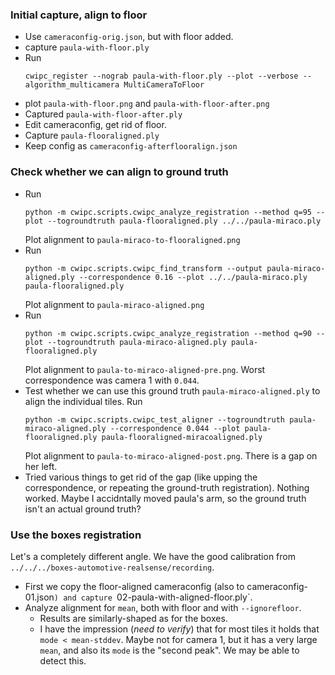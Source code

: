 ### Initial capture, align to floor

- Use `cameraconfig-orig.json`, but with floor added.
- capture `paula-with-floor.ply`
- Run 
  ```
  cwipc_register --nograb paula-with-floor.ply --plot --verbose --algorithm_multicamera MultiCameraToFloor
  ```
- plot `paula-with-floor.png` and `paula-with-floor-after.png`
- Captured `paula-with-floor-after.ply`
- Edit cameraconfig, get rid of floor.
- Capture `paula-flooraligned.ply`
- Keep config as `cameraconfig-afterflooralign.json`

### Check whether we can align to ground truth

- Run
  ```
  python -m cwipc.scripts.cwipc_analyze_registration --method q=95 --plot --togroundtruth paula-flooraligned.ply ../../paula-miraco.ply
  ```
  Plot alignment to `paula-miraco-to-flooraligned.png`
- Run 
  ```
  python -m cwipc.scripts.cwipc_find_transform --output paula-miraco-aligned.ply --correspondence 0.16 --plot ../../paula-miraco.ply paula-flooraligned.ply
  ```
  Plot alignment to `paula-miraco-aligned.png`
- Run
  ```
  python -m cwipc.scripts.cwipc_analyze_registration --method q=90 --plot --togroundtruth paula-miraco-aligned.ply paula-flooraligned.ply
  ```
  Plot alignment to `paula-to-miraco-aligned-pre.png`.
  Worst correspondence was camera 1 with `0.044`.
- Test whether we can use this ground truth `paula-miraco-aligned.ply` to align the individual tiles. Run
  ```
  python -m cwipc.scripts.cwipc_test_aligner --togroundtruth paula-miraco-aligned.ply --correspondence 0.044 --plot paula-flooraligned.ply paula-flooraligned-miracoaligned.ply
  ```
  Plot alignment to `paula-to-miraco-aligned-post.png`.
  There is a gap on her left.
- Tried various things to get rid of the gap (like upping the correspondence, or repeating the ground-truth registration). Nothing worked. Maybe I accidntally moved paula's arm, so the ground truth isn't an actual ground truth?

### Use the boxes registration

Let's  a completely different angle. We have the good calibration from `../../../boxes-automotive-realsense/recording`.

- First we copy the floor-aligned cameraconfig (also to cameraconfig-01.json`) and capture `02-paula-with-aligned-floor.ply`.
- Analyze alignment for `mean`, both with floor and with `--ignorefloor`.
  - Results are similarly-shaped as for the boxes.
  - I have the impression (_need to verify_) that for most tiles it holds that `mode < mean-stddev`. Maybe not for camera 1, but it has a very large `mean`, and also its `mode` is the "second peak". We may be able to detect this.

